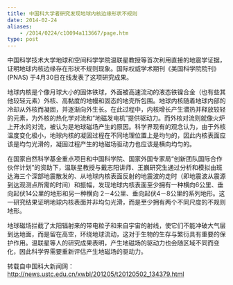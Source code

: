 ```yaml
---
title: 中国科大学者研究发现地球内核边缘形状不规则
date: 2014-02-24
aliases:
    - /2014/0224/c10094a113667/page.htm
type: post
---
```

中国科学技术大学地球和空间科学学院温联星教授等首次利用直接的地震学证据，证明地球内核边缘存在形状不规则现象。国际权威学术期刊《美国科学院院刊》(PNAS) 于4月30日在线发表了这项研究成果。

地球内核是个像月球大小的固体铁球，外面被高速流动的液态铁镍合金（也有些其他较轻元素）外核、高黏度的地幔和固态的地壳所包围。地球内核随着地球内部的冷却从外核而凝固，并逐渐向外生长。在此过程中，内核增长产生潜热并释放较轻的元素，为外核的热化学对流和“地磁发电机”提供驱动力。而外核对流则就像火炉上开水的对流，被认为是地球磁场产生的原因。科学界现有的观念认为，由于外核温度变化极小，地球内核的凝固过程在不同地理位置上是均匀的，因此内核表面应该是均匀光滑的，凝固过程产生的地磁场驱动力也应该是横向均匀的。

在国家自然科学基金重点项目和中国科学院、国家外国专家局“创新团队国际合作伙伴计划”的资助下，温联星教授与戴志阳讲师、王巍研究生通过分析和模拟由班达海三个深部地震散发的、从地球内核表面反射的地震波的走时（即地震波从震源到达观测点所需的时间）和振幅，发现地球内核表面至少拥有一种横向6公里、垂向起伏14公里的地形和另一种横向 2－4公里、垂向起伏4－8公里的系列地形。这一研究结果证明地球内核表面并非均匀光滑，而是至少拥有两个不同尺度的不规则地形。

地球磁场拦截了太阳辐射来的带电粒子和来自宇宙的射线，使它们不能冲破大气层到达地面，而是留在高空，环绕地球流动，这对于生物的生存与繁衍具有重要的保护作用。温联星等人的研究成果表明，产生地磁场的驱动力也会随区域不同而变化，因此科学界需要重新评估产生地磁场的驱动力。

转载自中国科大新闻网：http://news.ustc.edu.cn/xwbl/201205/t20120502_134379.html
